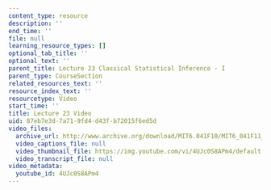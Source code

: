 ```yaml
---
content_type: resource
description: ''
end_time: ''
file: null
learning_resource_types: []
optional_tab_title: ''
optional_text: ''
parent_title: Lecture 23 Classical Statistical Inference - I
parent_type: CourseSection
related_resources_text: ''
resource_index_text: ''
resourcetype: Video
start_time: ''
title: Lecture 23 Video
uid: 87eb7e3d-7a71-9fd4-d43f-b72015f6ed5d
video_files:
  archive_url: http://www.archive.org/download/MIT6.041F10/MIT6_041F11_lec23_300k.mp4
  video_captions_file: null
  video_thumbnail_file: https://img.youtube.com/vi/4UJc0S8APm4/default.jpg
  video_transcript_file: null
video_metadata:
  youtube_id: 4UJc0S8APm4
---
```

